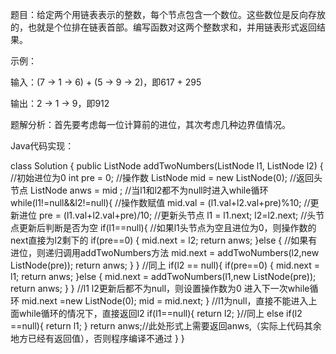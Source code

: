 题目：给定两个用链表表示的整数，每个节点包含一个数位。这些数位是反向存放的，也就是个位排在链表首部。编写函数对这两个整数求和，并用链表形式返回结果。

示例：

输入：(7 -> 1 -> 6) + (5 -> 9 -> 2)，即617 + 295

输出：2 -> 1 -> 9，即912

题解分析：首先要考虑每一位计算前的进位，其次考虑几种边界值情况。

Java代码实现：

class Solution {
    public ListNode addTwoNumbers(ListNode l1, ListNode l2) {
        //初始进位为0
        int pre = 0;
        //操作数
        ListNode mid = new ListNode(0);
        //返回头节点
        ListNode anws = mid ;
        //当l1和l2都不为null时进入while循环
        while(l1!=null&&l2!=null){
            //操作数赋值
            mid.val = (l1.val+l2.val+pre)%10;
            //更新进位
            pre = (l1.val+l2.val+pre)/10;
            //更新头节点
            l1 = l1.next;
            l2=l2.next;
            //头节点更新后判断是否为空
            if(l1==null){
                //如果l1头节点为空且进位为0，则操作数的next直接为l2剩下的
                if(pre==0) {
                    mid.next = l2;
                    return anws;
                }else {
                    //如果有进位，则递归调用addTwoNumbers方法
                    mid.next = addTwoNumbers(l2,new ListNode(pre));
                    return anws;
                }
            }
            //同上
            if(l2 == null){
                if(pre==0) {
                    mid.next = l1;
                    return anws;
                }else {
                    mid.next = addTwoNumbers(l1,new ListNode(pre));
                    return anws;
                }
            }
            //l1 l2更新后都不为null，则设置操作数为0 进入下一次while循环
            mid.next =new ListNode(0);
            mid = mid.next;
        }
        //l1为null，直接不能进入上面while循环的情况下，直接返回l2
        if(l1==null){
            return l2;
        }//同上
        else if(l2 ==null){
            return l1;
        }
        return anws;//此处形式上需要返回anws,（实际上代码其余地方已经有返回值），否则程序编译不通过
    }
}
